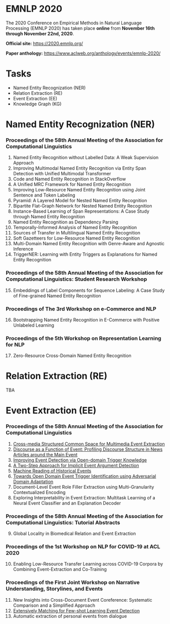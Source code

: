 # EMNLP 2020
The 2020 Conference on Empirical Methods in Natural Language Processing (EMNLP 2020) has taken place **online** from **November 16th through November 22nd, 2020**.
  
**Official site:** <https://2020.emnlp.org/>
  
**Paper anthology:** <https://www.aclweb.org/anthology/events/emnlp-2020/>
# Tasks
- Named Entity Recognization (NER)
- Relation Extraction (RE)
- Event Extraction (EE)
- Knowledge Graph (KG)
# Named Entity Recognization (NER)
### Proceedings of the 58th Annual Meeting of the Association for Computational Linguistics
1. Named Entity Recognition without Labelled Data: A Weak Supervision Approach
2. Improving Multimodal Named Entity Recognition via Entity Span Detection with Unified Multimodal Transformer
3. Code and Named Entity Recognition in StackOverflow
4. A Unified MRC Framework for Named Entity Recognition
5. Improving Low-Resource Named Entity Recognition using Joint Sentence and Token Labeling
6. Pyramid: A Layered Model for Nested Named Entity Recognition
7. Bipartite Flat-Graph Network for Nested Named Entity Recognition
8. Instance-Based Learning of Span Representations: A Case Study through Named Entity Recognition
9. Named Entity Recognition as Dependency Parsing
10. Temporally-Informed Analysis of Named Entity Recognition
11. Sources of Transfer in Multilingual Named Entity Recognition
12. Soft Gazetteers for Low-Resource Named Entity Recognition
13. Multi-Domain Named Entity Recognition with Genre-Aware and Agnostic Inference
14. TriggerNER: Learning with Entity Triggers as Explanations for Named Entity Recognition

### Proceedings of the 58th Annual Meeting of the Association for Computational Linguistics: Student Research Workshop
15. Embeddings of Label Components for Sequence Labeling: A Case Study of Fine-grained Named Entity Recognition
### Proceedings of The 3rd Workshop on e-Commerce and NLP
16. Bootstrapping Named Entity Recognition in E-Commerce with Positive Unlabeled Learning
### Proceedings of the 5th Workshop on Representation Learning for NLP
17. Zero-Resource Cross-Domain Named Entity Recognition

# Relation Extraction (RE)
TBA
# Event Extraction (EE)
### Proceedings of the 58th Annual Meeting of the Association for Computational Linguistics
1. [Cross-media Structured Common Space for Multimedia Event Extraction](https://github.com/Clearailhc/KG-NLP-Papers/blob/main/ACL/2020/EE/1.%20Cross-media%20Structured%20Common%20Space%20for%20Multimedia%20Event%20Extraction.md)
2. [Discourse as a Function of Event: Profiling Discourse Structure in News Articles around the Main Event](https://github.com/Clearailhc/KG-NLP-Papers/blob/main/ACL/2020/EE/2.%20Discourse%20as%20a%20Function%20of%20Event_Profiling%20Discourse%20Structure%20in%20News%20Articles%20around%20the%20Main%20Event.md)
3. [Improving Event Detection via Open-domain Trigger Knowledge](https://github.com/Clearailhc/KG-NLP-Papers/blob/main/ACL/2020/EE/3.%20Improving%20Event%20Detection%20via%20Open-domain%20Trigger%20Knowledge.md)
4. [A Two-Step Approach for Implicit Event Argument Detection](https://github.com/Clearailhc/KG-NLP-Papers/blob/main/ACL/2020/EE/4.%20A%20Two-Step%20Approach%20for%20Implicit%20Event%20Argument%20Detection.md)
5. [Machine Reading of Historical Events](https://github.com/Clearailhc/KG-NLP-Papers/blob/main/ACL/2020/EE/5.%20Machine%20Reading%20of%20Historical%20Events.md)
6. [Towards Open Domain Event Trigger Identification using Adversarial Domain Adaptation](https://github.com/Clearailhc/KG-NLP-Papers/blob/main/ACL/2020/EE/6.%20Towards%20Open%20Domain%20Event%20Trigger%20Identification%20using%20Adversarial%20Domain%20Adaptation.md)
7. Document-Level Event Role Filler Extraction using Multi-Granularity Contextualized Encoding
8. Exploring Interpretability in Event Extraction: Multitask Learning of a Neural Event Classifier and an Explanation Decoder
### Proceedings of the 58th Annual Meeting of the Association for Computational Linguistics: Tutorial Abstracts
9. Global Locality in Biomedical Relation and Event Extraction
### Proceedings of the 1st Workshop on NLP for COVID-19 at ACL 2020
10. Enabling Low-Resource Transfer Learning across COVID-19 Corpora by Combining Event-Extraction and Co-Training
### Proceedings of the First Joint Workshop on Narrative Understanding, Storylines, and Events
11. New Insights into Cross-Document Event Coreference: Systematic Comparison and a Simplified Approach
12. [Extensively Matching for Few-shot Learning Event Detection](https://github.com/Clearailhc/KG-NLP-Papers/blob/main/ACL/2020/EE/12.%20Extensively%20Matching%20for%20Few-shot%20Learning%20Event%20Detection.md)
13. Automatic extraction of personal events from dialogue

